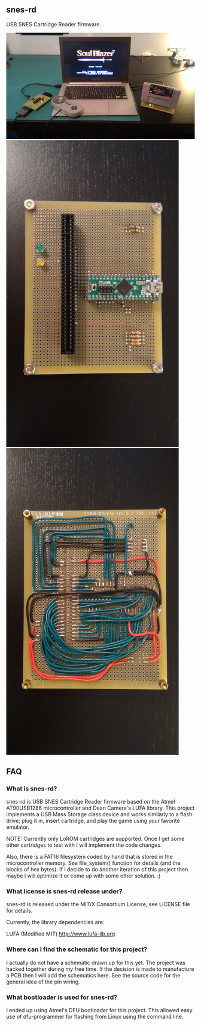 ## snes-rd

USB SNES Cartridge Reader firmware.

![snes-rd_snes-pad.png](pictures/snes-rd_snes-pad.png?raw=true)
![snes-rd_top.png](pictures/snes-rd_top.png?raw=true)
![snes-rd_bottom.png](pictures/snes-rd_bottom.png?raw=true)

## FAQ

### What is snes-rd?

snes-rd is USB SNES Cartridge Reader firmware based on the Atmel AT90USB1286
microcontroller and Dean Camera's LUFA library. This project implements a USB
Mass Storage class device and works similarly to a flash drive; plug it in,
insert cartridge, and play the game using your favorite emulator.

NOTE: Currently only LoROM cartridges are supported. Once I get some other
cartridges to test with I will implement the code changes.

Also, there is a FAT16 filesystem coded by hand that is stored in the
microcontroller memory. See file_system() function for details (and the blocks
of hex bytes). If I decide to do another iteration of this project then maybe I
will optimize it or come up with some other solution. :)

### What license is snes-rd release under?

snes-rd is released under the MIT/X Consortium License, see LICENSE file
for details.

Currently, the library dependencies are:

LUFA (Modified MIT)
	http://www.lufa-lib.org

### Where can I find the schematic for this project?

I actually do not have a schematic drawn up for this yet. The project was hacked
together during my free time. If the decision is made to manufacture a PCB then
I will add the schematics here. See the source code for the general idea of the
pin wiring.

### What bootloader is used for snes-rd?

I ended up using Atmel's DFU bootloader for this project. This allowed easy use
of dfu-programmer for flashing from Linux using the command line.
